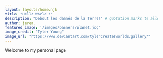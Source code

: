 ```yaml
---
layout: layouts/home.njk
title: "Hello World !"
description: "Debout les damnés de la Terre!" # quotation marks to allow colon
author: jerem.
featured_image: '/images/banners/planet.jpg'
image_credit: "Tyler Young"
image_url: "https://www.deviantart.com/tylercreatesworlds/gallery/"
---
```


Welcome to my personal page